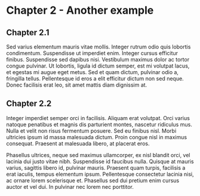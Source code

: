 # Chapter 2 - Another example

## Chapter 2.1

Sed varius elementum mauris vitae mollis. Integer rutrum odio quis lobortis condimentum. Suspendisse ut imperdiet enim. Integer cursus efficitur finibus. Suspendisse sed dapibus nisi. Vestibulum maximus dolor ac tortor congue pulvinar. Ut lobortis, ligula id dictum semper, est mi volutpat lacus, et egestas mi augue eget metus. Sed et quam dictum, pulvinar odio a, fringilla tellus. Pellentesque id eros a elit efficitur dictum non sed neque. Donec facilisis erat leo, sit amet mattis diam dignissim at.

## Chapter 2.2

Integer imperdiet semper orci in facilisis. Aliquam erat volutpat. Orci varius natoque penatibus et magnis dis parturient montes, nascetur ridiculus mus. Nulla et velit non risus fermentum posuere. Sed eu finibus nisl. Morbi ultricies ipsum id massa malesuada dictum. Proin congue nisl in maximus consequat. Praesent at malesuada libero, at placerat eros.

Phasellus ultrices, neque sed maximus ullamcorper, ex nisl blandit orci, vel lacinia dui justo vitae nibh. Suspendisse id faucibus nulla. Quisque at mauris varius, sagittis libero id, pulvinar mauris. Praesent quam turpis, facilisis a erat iaculis, tempus elementum ipsum. Pellentesque consectetur lacinia nisi, ac ornare lorem scelerisque et. Phasellus sed dui pretium enim cursus auctor et vel dui. In pulvinar nec lorem nec porttitor.
